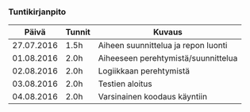 ### Tuntikirjanpito
Päivä | Tunnit | Kuvaus
--------------- | ----- | ------
27.07.2016 | 1.5h | Aiheen suunnittelua ja repon luonti
01.08.2016 | 2.0h | Aiheeseen perehtymistä/suunnittelua
02.08.2016 | 2.0h | Logiikkaan perehtymistä
03.08.2016 | 2.0h | Testien aloitus
04.08.2016 | 2.0h | Varsinainen koodaus käyntiin
